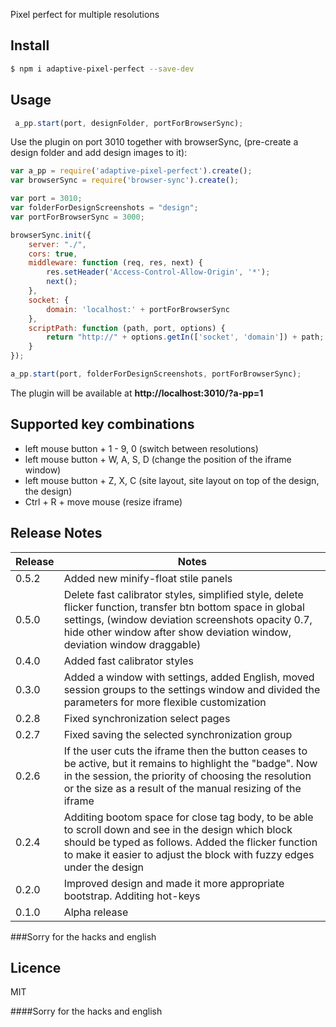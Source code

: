 Pixel perfect for multiple resolutions

## Install

```bash
$ npm i adaptive-pixel-perfect --save-dev
```

## Usage
```js
 a_pp.start(port, designFolder, portForBrowserSync);
```

Use the plugin on port 3010 together with browserSync, (pre-create a design folder and add design images to it):

```js
var a_pp = require('adaptive-pixel-perfect').create();
var browserSync = require('browser-sync').create();

var port = 3010;
var folderForDesignScreenshots = "design";
var portForBrowserSync = 3000;

browserSync.init({
    server: "./",
    cors: true,
    middleware: function (req, res, next) {
        res.setHeader('Access-Control-Allow-Origin', '*');
        next();
    },
    socket: {
        domain: 'localhost:' + portForBrowserSync
    },
    scriptPath: function (path, port, options) {
        return "http://" + options.getIn(['socket', 'domain']) + path;
    }
});

a_pp.start(port, folderForDesignScreenshots, portForBrowserSync);
```

The plugin will be available at **http://localhost:3010/?a-pp=1**

## Supported key combinations
* left mouse button + 1 - 9, 0 (switch between resolutions)
* left mouse button + W, A, S, D (change the position of the iframe window)
* left mouse button + Z, X, C (site layout, site layout on top of the design, the design)
* Ctrl + R + move mouse (resize iframe)

## Release Notes

| Release | Notes |
| --- | --- |
| 0.5.2 | Added new minify-float stile panels |
| 0.5.0 | Delete fast calibrator styles, simplified style, delete flicker function, transfer btn bottom space in global settings, (window deviation screenshots opacity 0.7, hide other window after show deviation window, deviation window draggable) |
| 0.4.0 | Added fast calibrator styles |
| 0.3.0 | Added a window with settings, added English, moved session groups to the settings window and divided the parameters for more flexible customization |
| 0.2.8 | Fixed synchronization select pages |
| 0.2.7 | Fixed saving the selected synchronization group |
| 0.2.6 | If the user cuts the iframe then the button ceases to be active, but it remains to highlight the "badge". Now in the session, the priority of choosing the resolution or the size as a result of the manual resizing of the iframe |
| 0.2.4 | Additing bootom space for close tag body, to be able to scroll down and see in the design which block should be typed as follows. Added the flicker function to make it easier to adjust the block with fuzzy edges under the design |
| 0.2.0 | Improved design and made it more appropriate bootstrap. Additing hot-keys |
| 0.1.0 | Alpha release |

###Sorry for the hacks and english

## Licence

MIT
<!-- do not want to make nodeinit to complicated, you can edit this whenever you want. -->

####Sorry for the hacks and english